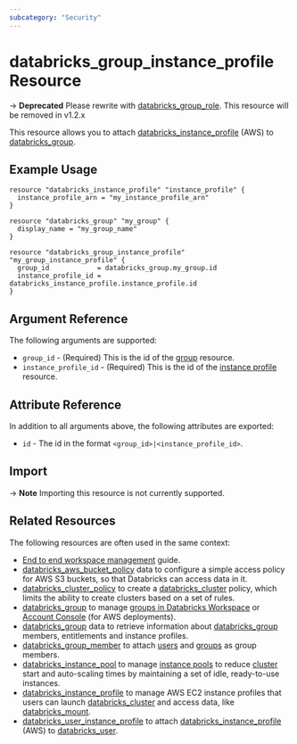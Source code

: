 ```yaml
---
subcategory: "Security"
---
```

# databricks_group_instance_profile Resource

-> **Deprecated** Please rewrite with [databricks_group_role](group_role.md). This resource will be removed in v1.2.x

This resource allows you to attach [databricks_instance_profile](instance_profile.md) (AWS) to [databricks_group](group.md).

## Example Usage

```hcl
resource "databricks_instance_profile" "instance_profile" {
  instance_profile_arn = "my_instance_profile_arn"
}

resource "databricks_group" "my_group" {
  display_name = "my_group_name"
}

resource "databricks_group_instance_profile" "my_group_instance_profile" {
  group_id            = databricks_group.my_group.id
  instance_profile_id = databricks_instance_profile.instance_profile.id
}
```
## Argument Reference

The following arguments are supported:

* `group_id` - (Required) This is the id of the [group](group.md) resource.
* `instance_profile_id` -  (Required) This is the id of the [instance profile](instance_profile.md) resource.

## Attribute Reference

In addition to all arguments above, the following attributes are exported:

*  `id` - The id in the format `<group_id>|<instance_profile_id>`.

## Import

-> **Note** Importing this resource is not currently supported.

## Related Resources

The following resources are often used in the same context:

* [End to end workspace management](../guides/workspace-management.md) guide.
* [databricks_aws_bucket_policy](../data-sources/aws_bucket_policy.md) data to configure a simple access policy for AWS S3 buckets, so that Databricks can access data in it.
* [databricks_cluster_policy](cluster_policy.md) to create a [databricks_cluster](cluster.md) policy, which limits the ability to create clusters based on a set of rules.
* [databricks_group](group.md) to manage [groups in Databricks Workspace](https://docs.databricks.com/administration-guide/users-groups/groups.html) or [Account Console](https://accounts.cloud.databricks.com/) (for AWS deployments).
* [databricks_group](../data-sources/group.md) data to retrieve information about [databricks_group](group.md) members, entitlements and instance profiles.
* [databricks_group_member](group_member.md) to attach [users](user.md) and [groups](group.md) as group members.
* [databricks_instance_pool](instance_pool.md) to manage [instance pools](https://docs.databricks.com/clusters/instance-pools/index.html) to reduce [cluster](cluster.md) start and auto-scaling times by maintaining a set of idle, ready-to-use instances.
* [databricks_instance_profile](instance_profile.md) to manage AWS EC2 instance profiles that users can launch [databricks_cluster](cluster.md) and access data, like [databricks_mount](mount.md).
* [databricks_user_instance_profile](user_instance_profile.md) to attach [databricks_instance_profile](instance_profile.md) (AWS) to [databricks_user](user.md).
